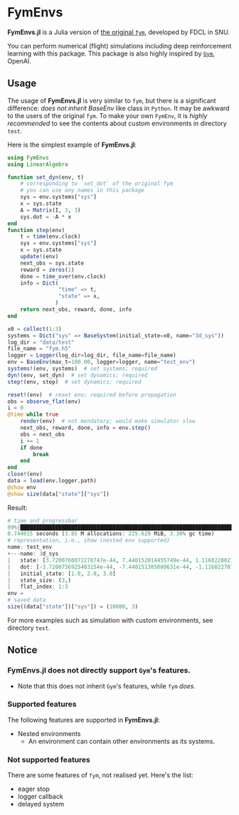 # FymEnvs
**FymEnvs.jl** is a Julia version of [the original `fym`](https://github.com/fdcl-nrf/fym),
developed by FDCL in SNU.

You can perform numerical (flight) simulations including deep reinforcement learning with this package.
This package is also highly inspired by [`Gym`](https://gym.openai.com/), OpenAI.

## Usage
The usage of **FymEnvs.jl** is very similar to `fym`,
but there is a significant difference: *does not inherit BaseEnv* like class in `Python`.
It may be awkward to the users of the original `fym`.
To make your own `FymEnv`,
it is *highly recommended* to see
the contents about custom environments in directory `test`.

Here is the simplest example of **FymEnvs.jl**:

```julia
using FymEnvs
using LinearAlgebra

function set_dyn(env, t)
    # corresponding to `set_dot` of the original fym
    # you can use any names in this package
    sys = env.systems["sys"]
    x = sys.state
    A = Matrix(I, 3, 3)
    sys.dot = -A * x
end
function step(env)
    t = time(env.clock)
    sys = env.systems["sys"]
    x = sys.state
    update!(env)
    next_obs = sys.state
    reward = zeros(1)
    done = time_over(env.clock)
    info = Dict(
                "time" => t,
                "state" => x,
               )
    return next_obs, reward, done, info
end

x0 = collect(1:3)
systems = Dict("sys" => BaseSystem(initial_state=x0, name="3d_sys"))
log_dir = "data/test"
file_name = "fym.h5"
logger = Logger(log_dir=log_dir, file_name=file_name)
env = BaseEnv(max_t=100.00, logger=logger, name="test_env")
systems!(env, systems)  # set systems; required
dyn!(env, set_dyn)  # set dynamics; required
step!(env, step)  # set dynamics; required

reset!(env)  # reset env; required before propagation
obs = observe_flat(env)
i = 0
@time while true
    render(env)  # not mendatory; would make simulator slow
    next_obs, reward, done, info = env.step()
    obs = next_obs
    i += 1
    if done
        break
    end
end
close!(env)
data = load(env.logger.path)
@show env
@show size(data["state"]["sys"])
```

Result:

```julia
# time and progressbar
99%|███████████████████████████████████████████████████████████████████████████████████████████████████████████████████████████████▌ |  ETA: 0:00:00
0.744015 seconds (3.85 M allocations: 225.629 MiB, 3.30% gc time)
# representation, i.e., show (nested env supported)
name: test_env
+---name: 3d_sys
|   state: [3.7200760072278747e-44, 7.440152014455749e-44, 1.1160228021683672e-43]
|   dot: [-3.7200756925403154e-44, -7.440151385080631e-44, -1.1160227077620995e-43]
|   initial_state: [1.0, 2.0, 3.0]
|   state_size: (3,)
|   flat_index: 1:3
env =
# saved data
size((data["state"])["sys"]) = (10000, 3)
```

For more examples such as simulation with custom environments,
see directory `test`.

## Notice
### **FymEnvs.jl** does not directly support `Gym`'s features.
- Note that this does not inherit `Gym`'s features, while `fym` *does*.
### Supported features
The following features are supported in **FymEnvs.jl**:
- Nested environments
    - An environment can contain other environments as its systems.

### Not supported features
There are some features of `fym`, not realised yet. Here's the list:
- eager stop
- logger callback
- delayed system
